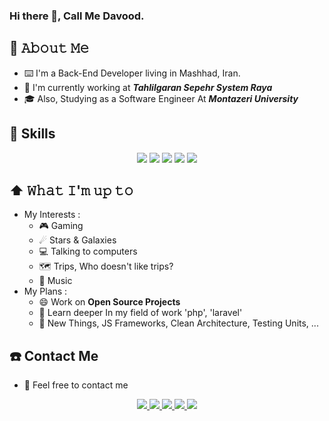 ### Hi there 👋, Call Me Davood.

 

## :book: 𝙰𝚋𝚘𝚞𝚝 𝙼𝚎
  - ⌨️ I'm a Back-End Developer living in Mashhad, Iran.
  - 💼 I'm currently working at ***Tahlilgaran Sepehr System Raya***
  - 🎓 Also, Studying as a Software Engineer At ***Montazeri University***


##  🚀 Skills
<p align="center">
  <img src="https://img.shields.io/badge/JavaScript-323330?style=for-the-badge&logo=javascript&logoColor=F7DF1E">
  <img src="https://img.shields.io/badge/PHP-777BB4?style=for-the-badge&logo=php&logoColor=white">
  <img src="https://img.shields.io/badge/Laravel-FF2D20?style=for-the-badge&logo=laravel&logoColor=white">
  <img src="https://img.shields.io/badge/jQuery-0769AD?style=for-the-badge&logo=jquery&logoColor=white">
  <img src="https://img.shields.io/badge/MySQL-00000F?style=for-the-badge&logo=mysql&logoColor=white">
  </p>
  
## ⬆️ 𝚆𝚑𝚊𝚝 𝙸'𝚖 𝚞𝚙 𝚝𝚘
  - My Interests :
    - 🎮 Gaming
    - ☄ Stars & Galaxies
    - 💻 Talking to computers
    - 🗺 Trips, Who doesn't like trips?
    - 🎵 Music
  - My Plans :
    - 😄 Work on **Open Source Projects**
    - 🔭 Learn deeper In my field of work 'php', 'laravel'
    - 🌱 New Things, JS Frameworks, Clean Architecture, Testing Units, ...
 

  
## :phone: Contact Me
  - 🤟 Feel free to contact me 
  <p align="center">
     <a href="https://twitter.com/David_gh79">
       <img src="https://img.shields.io/badge/twitter-1DA1F2?style=for-the-badge&logo=twitter&logoColor=white">
     </a>
     <a href="https://www.linkedin.com/in/davood-ghanbarpour">
       <img src="https://img.shields.io/badge/LinkedIn-0077B5?style=for-the-badge&logo=linkedin&logoColor=white">
     </a>
     <a href="https://t.me/PrimoVictoriia">
       <img src="https://img.shields.io/badge/Telegram-2CA5E0?style=for-the-badge&logo=telegram&logoColor=white">
     </a>
     <a href="mailto:ghanbarpour.davood@gmail.com">
       <img src="https://img.shields.io/badge/Gmail-D14836?style=for-the-badge&logo=gmail&logoColor=white">
     </a>
     <a href="https://www.instagram.com/david_gh79">
       <img src="https://img.shields.io/badge/Instagram-E4405F?style=for-the-badge&logo=instagram&logoColor=white">
     </a>
  </p>
  
  
<!--
- 🔭 I’m currently working on ...
- 🌱 I’m currently learning ...
- 👯 I’m looking to collaborate on ...
- 🤔 I’m looking for help with ...
- 💬 Ask me about ...
- 📫 How to reach me: ...
- 😄 Pronouns: ...
- ⚡ Fun fact: ...

